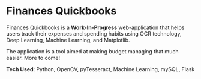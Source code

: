 # Finances Quickbooks

Finances Quickbooks is a **Work-In-Progress** web-application that helps users track their expenses and spending habits using OCR technology, Deep Learning, Machine Learning, and Matplotlib.

The application is a tool aimed at making budget managing that much easier. More to come!

**Tech Used**: Python, OpenCV, pyTesseract, Machine Learning, mySQL, Flask  



